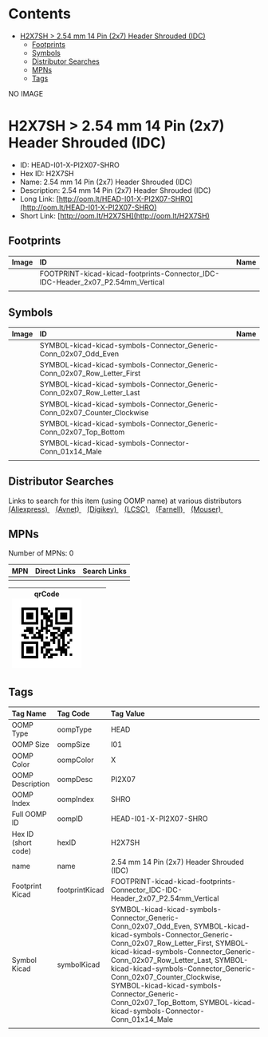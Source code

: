 



Contents
========

* [H2X7SH > 2.54 mm 14 Pin (2x7) Header Shrouded (IDC)](#h2x7sh--254-mm-14-pin-2x7-header-shrouded-idc)
	* [Footprints](#footprints)
	* [Symbols](#symbols)
	* [Distributor Searches](#distributor-searches)
	* [MPNs](#mpns)
	* [Tags](#tags)
  
NO IMAGE  
# H2X7SH > 2.54 mm 14 Pin (2x7) Header Shrouded (IDC)

- ID: HEAD-I01-X-PI2X07-SHRO
- Hex ID: H2X7SH
- Name: 2.54 mm 14 Pin (2x7) Header Shrouded (IDC)
- Description: 2.54 mm 14 Pin (2x7) Header Shrouded (IDC)
- Long Link: [http://oom.lt/HEAD-I01-X-PI2X07-SHRO](http://oom.lt/HEAD-I01-X-PI2X07-SHRO)
- Short Link: [http://oom.lt/H2X7SH](http://oom.lt/H2X7SH)

## Footprints
  

|Image|ID|Name|
| :--- | :--- | :--- |
||FOOTPRINT-kicad-kicad-footprints-Connector_IDC-IDC-Header_2x07_P2.54mm_Vertical||
||||

## Symbols
  

|Image|ID|Name|
| :--- | :--- | :--- |
|![]()|SYMBOL-kicad-kicad-symbols-Connector_Generic-Conn_02x07_Odd_Even||
|![]()|SYMBOL-kicad-kicad-symbols-Connector_Generic-Conn_02x07_Row_Letter_First||
|![]()|SYMBOL-kicad-kicad-symbols-Connector_Generic-Conn_02x07_Row_Letter_Last||
|![]()|SYMBOL-kicad-kicad-symbols-Connector_Generic-Conn_02x07_Counter_Clockwise||
|![]()|SYMBOL-kicad-kicad-symbols-Connector_Generic-Conn_02x07_Top_Bottom||
|![]()|SYMBOL-kicad-kicad-symbols-Connector-Conn_01x14_Male||
||||

## Distributor Searches
  
Links to search for this item (using OOMP name) at various distributors  
[(Aliexpress) ](https://www.aliexpress.com/wholesale?SearchText=11172.54+mm+14+Pin+2x7+Header+Shrouded+IDC)&nbsp;&nbsp;&nbsp;[(Avnet) ](https://www.avnet.com/shop/us/search/2.54+mm+14+Pin+2x7+Header+Shrouded+IDC)&nbsp;&nbsp;&nbsp;[(Digikey) ](https://www.digikey.co.uk/en/products/result?s=2.54+mm+14+Pin+2x7+Header+Shrouded+IDC)&nbsp;&nbsp;&nbsp;[(LCSC) ](https://www.lcsc.com/search?q=2.54+mm+14+Pin+2x7+Header+Shrouded+IDC)&nbsp;&nbsp;&nbsp;[(Farnell) ](https://uk.farnell.com/search?st=2.54+mm+14+Pin+2x7+Header+Shrouded+IDC)&nbsp;&nbsp;&nbsp;[(Mouser) ](https://www.mouser.com/c/?q=2.54+mm+14+Pin+2x7+Header+Shrouded+IDC)&nbsp;&nbsp;&nbsp;
## MPNs
  
Number of MPNs: 0  

|MPN|Direct Links|Search Links|
| :--- | :--- | :--- |
||||
  

|qrCode<br>[![](https://raw.githubusercontent.com/oomlout/oomlout_OOMP_parts_V2/main/HEAD/I01/X/PI2X07/SHRO/qrCode_140.png)](https://github.com/oomlout/oomlout_OOMP_parts_V2/tree/main/HEAD/I01/X/PI2X07/SHRO/qrCode.png)||||
| :---: | :---: | :---: | :---: |

## Tags
  

|Tag Name|Tag Code|Tag Value|
| :--- | :--- | :--- |
|OOMP Type|oompType|HEAD|
|OOMP Size|oompSize|I01|
|OOMP Color|oompColor|X|
|OOMP Description|oompDesc|PI2X07|
|OOMP Index|oompIndex|SHRO|
|Full OOMP ID|oompID|HEAD-I01-X-PI2X07-SHRO|
|Hex ID (short code)|hexID|H2X7SH|
|name|name|2.54 mm 14 Pin (2x7) Header Shrouded (IDC)|
|Footprint Kicad|footprintKicad|FOOTPRINT-kicad-kicad-footprints-Connector_IDC-IDC-Header_2x07_P2.54mm_Vertical|
|Symbol Kicad|symbolKicad|SYMBOL-kicad-kicad-symbols-Connector_Generic-Conn_02x07_Odd_Even, SYMBOL-kicad-kicad-symbols-Connector_Generic-Conn_02x07_Row_Letter_First, SYMBOL-kicad-kicad-symbols-Connector_Generic-Conn_02x07_Row_Letter_Last, SYMBOL-kicad-kicad-symbols-Connector_Generic-Conn_02x07_Counter_Clockwise, SYMBOL-kicad-kicad-symbols-Connector_Generic-Conn_02x07_Top_Bottom, SYMBOL-kicad-kicad-symbols-Connector-Conn_01x14_Male|
||||
